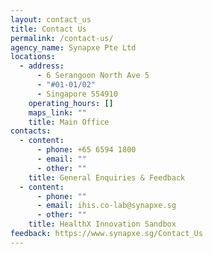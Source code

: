 ```yaml
---
layout: contact_us
title: Contact Us
permalink: /contact-us/
agency_name: Synapxe Pte Ltd
locations:
  - address:
      - ​​​​​​6 Serangoon North Ave 5
      - "#01-01/02"
      - Singapore 554910
    operating_hours: []
    maps_link: ""
    title: Main Office
contacts:
  - content:
      - phone: +65 6594 1800
      - email: ""
      - other: ""
    title: General Enquiries & Feedback
  - content:
      - phone: ""
      - email: ihis.co-lab@synapxe.sg
      - other: ""
    title: HealthX Innovation Sandbox
feedback: https://www.synapxe.sg/Contact_Us
---
```

